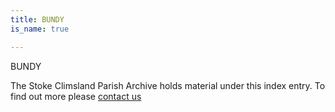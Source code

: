 ```yaml
---
title: BUNDY
is_name: true

---
```


BUNDY


The Stoke Climsland Parish Archive holds material under this index entry. To find out more please [contact us](/contact/)
